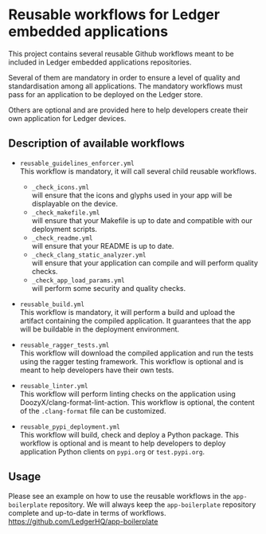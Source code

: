 # Reusable workflows for Ledger embedded applications

This project contains several reusable Github workflows meant to be included in Ledger embedded applications repositories.

Several of them are mandatory in order to ensure a level of quality and standardisation among all applications.
The mandatory workflows must pass for an application to be deployed on the Ledger store.

Others are optional and are provided here to help developers create their own application for Ledger devices.

## Description of available workflows

- `reusable_guidelines_enforcer.yml`\
	This workflow is mandatory, it will call several child reusable workflows.
	- `_check_icons.yml`\
		will ensure that the icons and glyphs used in your app will be displayable on the device.
	- `_check_makefile.yml`\
		will ensure that your Makefile is up to date and compatible with our deployment scripts.
	- `_check_readme.yml`\
		will ensure that your README is up to date.
	- `_check_clang_static_analyzer.yml`\
		will ensure that your application can compile and will perform quality checks.
	- `_check_app_load_params.yml`\
		will perform some security and quality checks.

- `reusable_build.yml` \
This workflow is mandatory, it will perform a build and upload the artifact containing the compiled application. It guarantees that the app will be buildable in the deployment environment.

- `reusable_ragger_tests.yml`\
This workflow will download the compiled application and run the tests using the ragger testing framework.
This workflow is optional and is meant to help developers have their own tests.

- `reusable_linter.yml` \
This workflow will perform linting checks on the application using DoozyX/clang-format-lint-action.
This workflow is optional, the content of the `.clang-format` file can be customized.

- `reusable_pypi_deployment.yml` \
This workflow will build, check and deploy a Python package. This workflow is optional and is meant
to help developers to deploy application Python clients on `pypi.org` or `test.pypi.org`.

## Usage

Please see an example on how to use the reusable workflows in the `app-boilerplate` repository.
We will always keep the `app-boilerplate` repository complete and up-to-date in terms of workflows.
https://github.com/LedgerHQ/app-boilerplate
